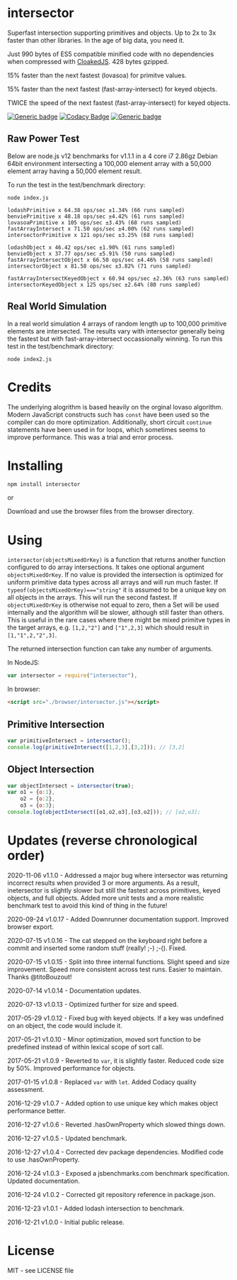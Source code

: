 # intersector

Superfast intersection supporting primitives and objects. Up to 2x to 3x faster than other libraries. In the age of big data, you need it.

Just 990 bytes of ES5 compatible minified code with no dependencies when compressed with [CloakedJS](https://cloakedjs.com/). 428 bytes gzipped.

15% faster than the next fastest (lovasoa) for primitve values.

15% faster than the next fastest (fast-array-intersect) for keyed objects.

TWICE the speed of the next fastest (fast-array-intersect) for keyed objects.


[![Generic badge](https://img.shields.io/badge/Downrunner-Runnable-green.svg)](https://anywhichway.github.io/intersector)
[![Codacy Badge](https://api.codacy.com/project/badge/Grade/b4709e14023040cbb957b7c587be236b)](https://www.codacy.com/app/syblackwell/intersector?utm_source=github.com&amp;utm_medium=referral&amp;utm_content=anywhichway/intersector&amp;utm_campaign=Badge_Grade)
[![Generic badge](https://img.shields.io/badge/GitHub-Repsitory-green.svg)](https://www.github.com/anywhichway/intersector)


## Raw Power Test

Below are node.js v12 benchmarks for v1.1.1 in a 4 core i7 2.86gz Debian 64bit environment intersecting a 100,000 element array with a 50,000 element array having a 50,000 element result.

To run the test in the test/benchmark directory:

```
node index.js
```

```
lodashPrimitive x 64.38 ops/sec ±1.34% (66 runs sampled)
benviePrimitive x 48.18 ops/sec ±4.42% (61 runs sampled)
lovasoaPrimitive x 105 ops/sec ±3.43% (68 runs sampled)
fastArrayIntersect x 71.50 ops/sec ±4.00% (62 runs sampled)
intersectorPrimitive x 121 ops/sec ±3.25% (68 runs sampled)
```

```
lodashObject x 46.42 ops/sec ±1.90% (61 runs sampled)
benvieObject x 37.77 ops/sec ±5.91% (50 runs sampled)
fastArrayIntersectObject x 66.50 ops/sec ±4.46% (58 runs sampled)
intersectorObject x 81.58 ops/sec ±3.82% (71 runs sampled)
```

```
fastArrayIntersectKeyedObject x 60.94 ops/sec ±2.36% (63 runs sampled)
intersectorKeyedObject x 125 ops/sec ±2.64% (80 runs sampled)

```

## Real World Simulation

In a real world simulation 4 arrays of random length up to 100,000 primitive elements are intersected. The results vary with intersector generally being the fastest but with fast-array-intersect
occassionally winning. To run this test in the test/benchmark directory:

```
node index2.js
```

# Credits

The underlying alogrithm is based heavily on the orginal lovaso algorithm. Modern JavaScript constructs such has `const` have been used so the compiler can do more optimization. Additionally,
short circuit `continue` statements have been used in for loops, which sometimes seems to improve performance. This was a trial and error process.


# Installing

```
npm install intersector
```

or

Download and use the browser files from the browser directory.

# Using

`intersector(objectsMixedOrKey)` is a function that returns another function configured to do array intersections. It takes one optional argument `objectsMixedOrKey`. If no 
value is provided the intersection is optimized for uniform primitive data types across all arrays and will run much faster. If `typeof(objectsMixedOrKey)==="string"` it is assumed 
to be a unique key on all objects in the arrays. This will run the second fastest. If `objectsMixedOrKey` is otherwise not equal to zero, then a Set will be used internally and the algorithm 
will be slower, although still faster than others. This is useful in the rare cases where there might be mixed primitve types in the target arrays, e.g. `[1,2,"2"]` and `["1",2,3]` which should
result in `[1,"1",2,"2",3]`.

The returned intersection function can take any number of arguments.

In NodeJS:

```javascript
var intersector = require("intersector"),
```

In browser:


```html
<script src="./browser/intersector.js"></script>
```

## Primitive Intersection
<downrunner id="primitive" console="primitive-console" scripts="./browser/intersector.js"></downrunner>
```javascript
var primitiveIntersect = intersector();
console.log(primitiveIntersect([1,2,3],[3,2])); // [3,2]
```

## Object Intersection
<downrunner id="object" console="object-console" scripts="./browser/intersector.js"></downrunner>
```javascript
var objectIntersect = intersector(true);
var o1 = {o:1},
	o2 = {o:2},
	o3 = {o:3};
console.log(objectIntersect([o1,o2,o3],[o3,o2])); // [o2,o3];
```

<script src="https://downrunner.com/downrunner.js"></script>

# Updates (reverse chronological order)

2020-11-06 v1.1.0 - Addressed a major bug where intersector was returning incorrect results when provided 3 or more arguments. As a result, inetersector is slightly slower but still
the fastest across primitives, keyed objects, and full objects. Added more unit tests and a more realistic benchmark test to avoid this kind of thing in the future!

2020-09-24 v1.0.17 - Added Downrunner documentation support. Improved browser export.

2020-07-15 v1.0.16	- The cat stepped on the keyboard right before a commit and inserted some random stuff (really! ;-) ;-(). Fixed.

2020-07-15 v1.0.15 - Split into three internal functions. Slight speed and size improvement. Speed more consistent across test runs. Easier to maintain. Thanks @titoBouzout!

2020-07-14 v1.0.14 - Documentation updates.

2020-07-13 v1.0.13 - Optimized further for size and speed.

2017-05-29 v1.0.12 - Fixed bug with keyed objects. If a key was undefined on an object, the code would include it.

2017-05-21 v1.0.10 - Minor optimization, moved sort function to be predefined instead of within lexical scope of sort call.

2017-05-21 v1.0.9 - Reverted to `var`, it is slightly faster. Reduced code size by 50%. Improved performance for objects.

2017-01-15 v1.0.8 - Replaced `var` with `let`. Added Codacy quality assessment.

2016-12-29 v1.0.7 - Added option to use unique key which makes object performance better.

2016-12-27 v1.0.6 - Reverted .hasOwnProperty which slowed things down.

2016-12-27 v1.0.5 - Updated benchmark.

2016-12-27 v1.0.4 - Corrected dev package dependencies. Modified code to use .hasOwnProperty.

2016-12-24 v1.0.3 - Exposed a jsbenchmarks.com benchmark specification. Updated documentation.

2016-12-24 v1.0.2 - Corrected git repository reference in package.json.

2016-12-23 v1.0.1 - Added lodash intersection to benchmark.

2016-12-21 v1.0.0 - Initial public release.

# License

MIT - see LICENSE file
